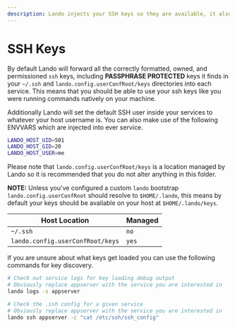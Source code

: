 ```yaml
---
description: Lando injects your SSH keys so they are available, it also will create and post SSH keys for outside services like Pantheon and GitHub as needed.
---
```


# SSH Keys

By default Lando will forward all the correctly formatted, owned, and permissioned `ssh` keys, including **PASSPHRASE PROTECTED** keys it finds in your `~/.ssh` and `lando.config.userConfRoot/keys` directories into each service. This means that you should be able to use your ssh keys like you were running commands natively on your machine.

Additionally Lando will set the default SSH user inside your services to whatever your host username is. You can also make use of the following ENVVARS which are injected into ever service.

```bash
LANDO_HOST_UID=501
LANDO_HOST_GID=20
LANDO_HOST_USER=me
```

Please note that `lando.config.userConfRoot/keys` is a location managed by Lando so it is recommended that you do not alter anything in this folder.

**NOTE:** Unless you've configured a custom `lando` bootstrap `lando.config.userConfRoot` should resolve to `$HOME/.lando`, this means by default your keys should be available on your host at `$HOME/.lando/keys`.

| Host Location | Managed |
| -- | -- |
| `~/.ssh` | `no` |
| `lando.config.userConfRoot/keys` | `yes` |

If you are unsure about what keys get loaded you can use the following commands for key discovery.

```bash
# Check out service logs for key loading debug output
# Obviously replace appserver with the service you are interested in
lando logs -s appserver

# Check the .ssh config for a given service
# Obviously replace appserver with the service you are interested in
lando ssh appserver -c "cat /etc/ssh/ssh_config"
```
